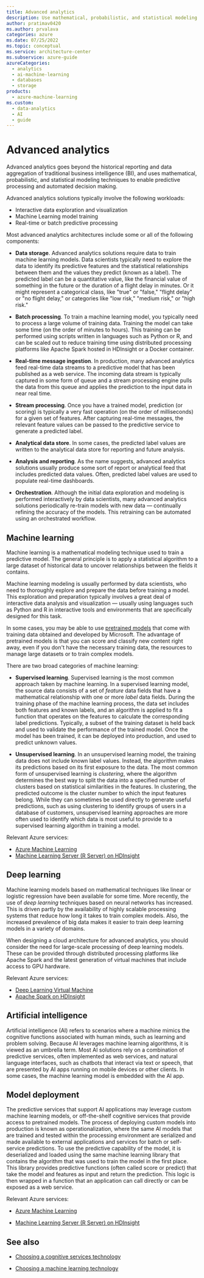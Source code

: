 ```yaml
---
title: Advanced analytics
description: Use mathematical, probabilistic, and statistical modeling techniques to enable predictive processing and automated decision making.
author: pratimav0420
ms.author: prvalava
categories: azure
ms.date: 07/25/2022
ms.topic: conceptual
ms.service: architecture-center
ms.subservice: azure-guide
azureCategories: 
  - analytics
  - ai-machine-learning
  - databases
  - storage
products:
  - azure-machine-learning
ms.custom:
  - data-analytics
  - AI
  - guide
---
```


# Advanced analytics

Advanced analytics goes beyond the historical reporting and data aggregation of traditional business intelligence (BI), and uses mathematical, probabilistic, and statistical modeling techniques to enable predictive processing and automated decision making.

Advanced analytics solutions typically involve the following workloads:

- Interactive data exploration and visualization
- Machine Learning model training
- Real-time or batch predictive processing

Most advanced analytics architectures include some or all of the following components:

- **Data storage**. Advanced analytics solutions require data to train machine learning models. Data scientists typically need to explore the data to identify its predictive features and the statistical relationships between them and the values they predict (known as a label). The predicted label can be a quantitative value, like the financial value of something in the future or the duration of a flight delay in minutes. Or it might represent a categorical class, like "true" or "false," "flight delay" or "no flight delay," or categories like "low risk," "medium risk," or "high risk."

- **Batch processing**. To train a machine learning model, you typically need to process a large volume of training data. Training the model can take some time (on the order of minutes to hours). This training can be performed using scripts written in languages such as Python or R, and can be scaled out to reduce training time using distributed processing platforms like Apache Spark hosted in HDInsight or a Docker container.

- **Real-time message ingestion**. In production, many advanced analytics feed real-time data streams to a predictive model that has been published as a web service. The incoming data stream is typically captured in some form of queue and a stream processing engine pulls the data from this queue and applies the prediction to the input data in near real time.

- **Stream processing**. Once you have a trained model, prediction (or scoring) is typically a very fast operation (on the order of milliseconds) for a given set of features. After capturing real-time messages, the relevant feature values can be passed to the predictive service to generate a predicted label.

- **Analytical data store**. In some cases, the predicted label values are written to the analytical data store for reporting and future analysis.

- **Analysis and reporting**. As the name suggests, advanced analytics solutions usually produce some sort of report or analytical feed that includes predicted data values. Often, predicted label values are used to populate real-time dashboards.

- **Orchestration**. Although the initial data exploration and modeling is performed interactively by data scientists, many advanced analytics solutions periodically re-train models with new data &mdash; continually refining the accuracy of the models. This retraining can be automated using an orchestrated workflow.

## Machine learning

Machine learning is a mathematical modeling technique used to train a predictive model. The general principle is to apply a statistical algorithm to a large dataset of historical data to uncover relationships between the fields it contains.

Machine learning modeling is usually performed by data scientists, who need to thoroughly explore and prepare the data before training a model. This exploration and preparation typically involves a great deal of interactive data analysis and visualization &mdash; usually using languages such as Python and R in interactive tools and environments that are specifically designed for this task.

In some cases, you may be able to use [pretrained models](/machine-learning-server/install/microsoftml-install-pretrained-models) that come with training data obtained and developed by Microsoft. The advantage of pretrained models is that you can score and classify new content right away, even if you don't have the necessary training data, the resources to manage large datasets or to train complex models.

There are two broad categories of machine learning:

- **Supervised learning**. Supervised learning is the most common approach taken by machine learning. In a supervised learning model, the source data consists of a set of *feature* data fields that have a mathematical relationship with one or more *label* data fields. During the training phase of the machine learning process, the data set includes both features and known labels, and an algorithm is applied to fit a function that operates on the features to calculate the corresponding label predictions. Typically, a subset of the training dataset is held back and used to validate the performance of the trained model. Once the model has been trained, it can be deployed into production, and used to predict unknown values.

- **Unsupervised learning**. In an unsupervised learning model, the training data does not include known label values. Instead, the algorithm makes its predictions based on its first exposure to the data. The most common form of unsupervised learning is *clustering*, where the algorithm determines the best way to split the data into a specified number of clusters based on statistical similarities in the features. In clustering, the predicted outcome is the cluster number to which the input features belong. While they can sometimes be used directly to generate useful predictions, such as using clustering to identify groups of users in a database of customers, unsupervised learning approaches are more often used to identify which data is most useful to provide to a supervised learning algorithm in training a model.

Relevant Azure services:

- [Azure Machine Learning](/azure/machine-learning/)
- [Machine Learning Server (R Server) on HDInsight](https://azure.microsoft.com/services/hdinsight/r-server/#overview)

## Deep learning

Machine learning models based on mathematical techniques like linear or logistic regression have been available for some time. More recently, the use of *deep learning* techniques based on neural networks has increased. This is driven partly by the availability of highly scalable processing systems that reduce how long it takes to train complex models. Also, the increased prevalence of big data makes it easier to train deep learning models in a variety of domains.

When designing a cloud architecture for advanced analytics, you should consider the need for large-scale processing of deep learning models. These can be provided through distributed processing platforms like Apache Spark and the latest generation of virtual machines that include access to GPU hardware.

Relevant Azure services:

- [Deep Learning Virtual Machine](/azure/machine-learning/data-science-virtual-machine/deep-learning-dsvm-overview)
- [Apache Spark on HDInsight](/azure/hdinsight/spark/apache-spark-overview)

## Artificial intelligence

Artificial intelligence (AI) refers to scenarios where a machine mimics the cognitive functions associated with human minds, such as learning and problem solving. Because AI leverages machine learning algorithms, it is viewed as an umbrella term. Most AI solutions rely on a combination of predictive services, often implemented as web services, and natural language interfaces, such as chatbots that interact via text or speech, that are presented by AI apps running on mobile devices or other clients. In some cases, the machine learning model is embedded with the AI app.

## Model deployment

The predictive services that support AI applications may leverage custom machine learning models, or off-the-shelf cognitive services that provide access to pretrained models. The process of deploying custom models into production is known as operationalization, where the same AI models that are trained and tested within the processing environment are serialized and made available to external applications and services for batch or self-service predictions. To use the predictive capability of the model, it is deserialized and loaded using the same machine learning library that contains the algorithm that was used to train the model in the first place. This library provides predictive functions (often called score or predict) that take the model and features as input and return the prediction. This logic is then wrapped in a function that an application can call directly or can be exposed as a web service.

Relevant Azure services:

- [Azure Machine Learning](/azure/machine-learning/)

- [Machine Learning Server (R Server) on HDInsight](https://azure.microsoft.com/services/hdinsight/r-server/#overview)

## See also

- [Choosing a cognitive services technology](../technology-choices/cognitive-services.md)

- [Choosing a machine learning technology](../../ai-ml/guide/data-science-and-machine-learning.md)
